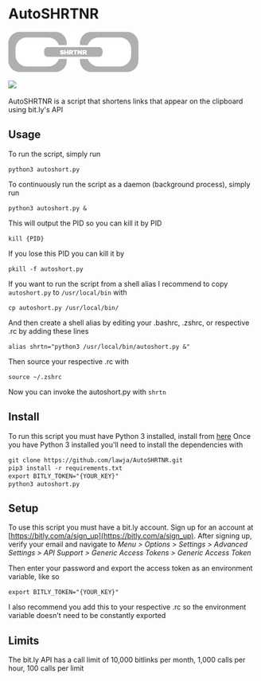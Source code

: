 # AutoSHRTNR
![alt text][logo]

[logo]: https://raw.githubusercontent.com/lawja/AutoSHRTNR/master/logo.png "Logo"

![](https://media.giphy.com/media/3ohjV6XxCB65yVM9fG/giphy.gif)

AutoSHRTNR is a script that shortens links that appear on the clipboard using bit.ly's API
## Usage
To run the script, simply run

```shell
python3 autoshort.py
```
To continuously run the script as a daemon (background process), simply run

```shell
python3 autoshort.py &
```
This will output the PID so you can kill it by PID
```shell
kill {PID}
```
If you lose this PID you can kill it by
```shell
pkill -f autoshort.py
```
If you want to run the script from a shell alias I recommend to copy `autoshort.py` to `/usr/local/bin` with
```shell
cp autoshort.py /usr/local/bin/
```
And then create a shell alias by editing your .bashrc, .zshrc, or respective .rc by adding these lines
```shell
alias shrtn="python3 /usr/local/bin/autoshort.py &"
```
Then source your respective .rc with
```shell
source ~/.zshrc
```
Now you can invoke the autoshort.py with `shrtn`

## Install
To run this script you must have Python 3 installed, install from [here](https://google.com)
Once you have Python 3 installed you'll need to install the dependencies with
```
git clone https://github.com/lawja/AutoSHRTNR.git
pip3 install -r requirements.txt
export BITLY_TOKEN="{YOUR_KEY}"
python3 autoshort.py
```

## Setup
To use this script you must have a bit.ly account. Sign up for an account at [https://bitly.com/a/sign_up](https://bitly.com/a/sign_up).
After signing up, verify your email and navigate to *Menu > Options > Settings > Advanced Settings > API Support > Generic Access Tokens > Generic Access Token*

Then enter your password and export the access token as an environment variable, like so
```shell
export BITLY_TOKEN="{YOUR_KEY}"
```
I also recommend you add this to your respective .rc so the environment variable doesn't need to be constantly exported

## Limits
The bit.ly API has a call limit of 10,000 bitlinks per month, 1,000 calls per hour, 100 calls per limit
